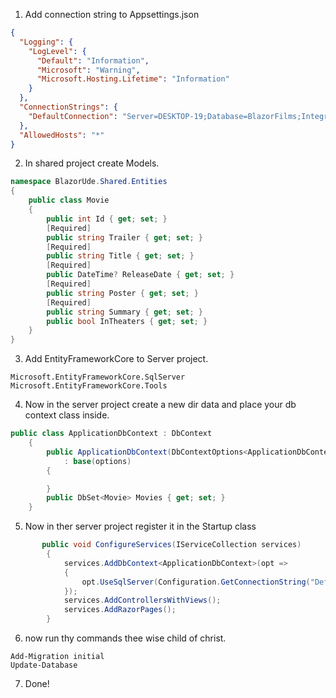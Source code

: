 1. Add connection string to Appsettings.json
```json
{
  "Logging": {
    "LogLevel": {
      "Default": "Information",
      "Microsoft": "Warning",
      "Microsoft.Hosting.Lifetime": "Information"
    }
  },
  "ConnectionStrings": {
    "DefaultConnection": "Server=DESKTOP-19;Database=BlazorFilms;Integrated Security=True; Trusted_Connection=Yes;"
  },
  "AllowedHosts": "*"
}
```
2. In shared project create Models.
```cs
namespace BlazorUde.Shared.Entities
{
    public class Movie
    {
        public int Id { get; set; }
        [Required]
        public string Trailer { get; set; }
        [Required]
        public string Title { get; set; }
        [Required]
        public DateTime? ReleaseDate { get; set; }
        [Required]
        public string Poster { get; set; }
        [Required]
        public string Summary { get; set; }
        public bool InTheaters { get; set; }
    }
}
```
3. Add EntityFrameworkCore to Server project.
```
Microsoft.EntityFrameworkCore.SqlServer
Microsoft.EntityFrameworkCore.Tools
```
4. Now in the server project create a new dir data and place your db context class inside.
```cs
public class ApplicationDbContext : DbContext
    {
        public ApplicationDbContext(DbContextOptions<ApplicationDbContext> options)
            : base(options)
        {

        }
        public DbSet<Movie> Movies { get; set; }
    }
```
5. Now in ther server project register it in the Startup class
```cs
       public void ConfigureServices(IServiceCollection services)
        {
            services.AddDbContext<ApplicationDbContext>(opt =>
            {
                opt.UseSqlServer(Configuration.GetConnectionString("DefaultConnection"));
            });
            services.AddControllersWithViews();
            services.AddRazorPages();
        }
```
6. now run thy commands thee wise child of christ.
```
Add-Migration initial
Update-Database
```
7. Done!
